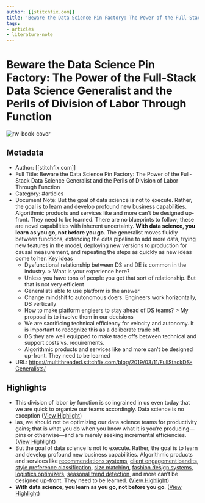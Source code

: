 ```yaml
---
author: [[stitchfix.com]]
title: 'Beware the Data Science Pin Factory: The Power of the Full-Stack Data Science Generalist and the Perils of Division of Labor Through Function'
tags: 
- articles
- literature-note
---
```

# Beware the Data Science Pin Factory: The Power of the Full-Stack Data Science Generalist and the Perils of Division of Labor Through Function

![rw-book-cover](https://multithreaded.stitchfix.com/assets/posts/2019-03-11-FullStackDS-Generalists/image1.png)

## Metadata
- Author: [[stitchfix.com]]
- Full Title: Beware the Data Science Pin Factory: The Power of the Full-Stack Data Science Generalist and the Perils of Division of Labor Through Function
- Category: #articles
- Document Note: But the goal of data science is not to execute. Rather, the goal is to learn and develop profound new business capabilities. Algorithmic products and services like and more can’t be designed up-front. They need to be learned. There are no blueprints to follow; these are novel capabilities with inherent uncertainty. **With data science, you learn as you go, not before you go**.
   The generalist moves fluidly between functions, extending the data pipeline to add more data, trying new features in the model, deploying new versions to production for causal measurement, and repeating the steps as quickly as new ideas come to her.
   Key ideas
   - Dysfunctional relationship between DS and DE is common in the industry. > What is your experience here?
   - Unless you have tons of people you get that sort of relationship. But that is not very efficient
   - Generalists able to use platform is the answer
   - Change mindshit to autonomous doers. Engineers work horizontally, DS vertically
   - How to make platform engieers to stay ahead of DS teams? > My proposal is to involve them in our decisions
   - We are sacrificing technical efficiency for velocity and autonomy. It is important to recognize this as a deliberate trade off.
   - DS they are well equipped to make trade offs between technical and support costs vs. requirements.
   - Algorithmic products and services like and more can’t be designed up-front. They need to be learned 
- URL: https://multithreaded.stitchfix.com/blog/2019/03/11/FullStackDS-Generalists/

## Highlights
- This division of labor by function is so ingrained in us even today that we are quick to organize our teams accordingly. Data science is no exception ([View Highlight](https://read.readwise.io/read/01gs3p24sanjpfaej8v54dnzp5))
- las, we should not be optimizing our data science teams for productivity gains; that is what you do when you know what it is you’re producing—pins or otherwise—and are merely seeking incremental efficiencies. ([View Highlight](https://read.readwise.io/read/01gs3p2hddvnezjk7j7919a91p))
- But the goal of data science is not to execute. Rather, the goal is to learn and develop profound new business capabilities. Algorithmic products and services like [recommendations systems](https://multithreaded.stitchfix.com/blog/2015/07/14/glmms/), [client engagement bandits](https://multithreaded.stitchfix.com/blog/2018/11/08/bandits/), [style preference classification](https://multithreaded.stitchfix.com/blog/2018/06/28/latent-style/), [size matching](https://multithreaded.stitchfix.com/blog/2017/12/13/latentsize/), [fashion design systems](https://multithreaded.stitchfix.com/blog/2016/07/14/data-driven-fashion-design/), [logistics optimizers](https://multithreaded.stitchfix.com/blog/2016/07/21/skynet-salesman/), [seasonal trend detection](https://multithreaded.stitchfix.com/blog/2016/08/23/seasonal-trends/), and more can’t be designed up-front. They need to be learned. ([View Highlight](https://read.readwise.io/read/01gs3p2rte7kqrjzj2387bva4h))
- **With data science, you learn as you go, not before you go**. ([View Highlight](https://read.readwise.io/read/01gs3p2xtmesn58vq2t2qs5skj))
